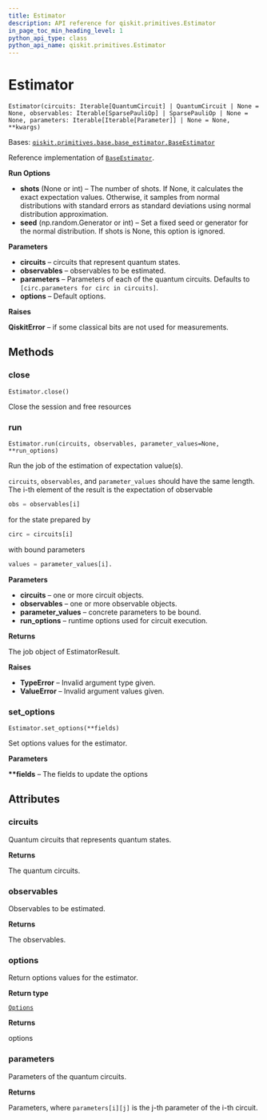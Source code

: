 ```yaml
---
title: Estimator
description: API reference for qiskit.primitives.Estimator
in_page_toc_min_heading_level: 1
python_api_type: class
python_api_name: qiskit.primitives.Estimator
---
```


# Estimator

<span id="qiskit.primitives.Estimator" />

`Estimator(circuits: Iterable[QuantumCircuit] | QuantumCircuit | None = None, observables: Iterable[SparsePauliOp] | SparsePauliOp | None = None, parameters: Iterable[Iterable[Parameter]] | None = None, **kwargs)`

Bases: [`qiskit.primitives.base.base_estimator.BaseEstimator`](qiskit.primitives.BaseEstimator "qiskit.primitives.base.base_estimator.BaseEstimator")

Reference implementation of [`BaseEstimator`](qiskit.primitives.BaseEstimator "qiskit.primitives.BaseEstimator").

**Run Options**

*   **shots** (None or int) – The number of shots. If None, it calculates the exact expectation values. Otherwise, it samples from normal distributions with standard errors as standard deviations using normal distribution approximation.
*   **seed** (np.random.Generator or int) – Set a fixed seed or generator for the normal distribution. If shots is None, this option is ignored.

**Parameters**

*   **circuits** – circuits that represent quantum states.
*   **observables** – observables to be estimated.
*   **parameters** – Parameters of each of the quantum circuits. Defaults to `[circ.parameters for circ in circuits]`.
*   **options** – Default options.

**Raises**

**QiskitError** – if some classical bits are not used for measurements.

## Methods

### close

<span id="qiskit.primitives.Estimator.close" />

`Estimator.close()`

Close the session and free resources

### run

<span id="qiskit.primitives.Estimator.run" />

`Estimator.run(circuits, observables, parameter_values=None, **run_options)`

Run the job of the estimation of expectation value(s).

`circuits`, `observables`, and `parameter_values` should have the same length. The i-th element of the result is the expectation of observable

```python
obs = observables[i]
```

for the state prepared by

```python
circ = circuits[i]
```

with bound parameters

```python
values = parameter_values[i].
```

**Parameters**

*   **circuits** – one or more circuit objects.
*   **observables** – one or more observable objects.
*   **parameter\_values** – concrete parameters to be bound.
*   **run\_options** – runtime options used for circuit execution.

**Returns**

The job object of EstimatorResult.

**Raises**

*   **TypeError** – Invalid argument type given.
*   **ValueError** – Invalid argument values given.

### set\_options

<span id="qiskit.primitives.Estimator.set_options" />

`Estimator.set_options(**fields)`

Set options values for the estimator.

**Parameters**

**\*\*fields** – The fields to update the options

## Attributes

<span id="qiskit.primitives.Estimator.circuits" />

### circuits

Quantum circuits that represents quantum states.

**Returns**

The quantum circuits.

<span id="qiskit.primitives.Estimator.observables" />

### observables

Observables to be estimated.

**Returns**

The observables.

<span id="qiskit.primitives.Estimator.options" />

### options

Return options values for the estimator.

**Return type**

[`Options`](qiskit.providers.Options "qiskit.providers.options.Options")

**Returns**

options

<span id="qiskit.primitives.Estimator.parameters" />

### parameters

Parameters of the quantum circuits.

**Returns**

Parameters, where `parameters[i][j]` is the j-th parameter of the i-th circuit.

